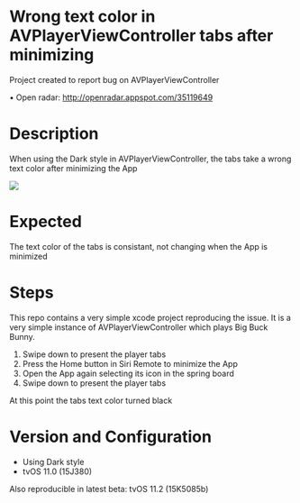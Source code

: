 # Wrong text color in AVPlayerViewController tabs after minimizing

Project created to report bug on AVPlayerViewController

• Open radar: http://openradar.appspot.com/35119649

# Description

When using the Dark style in AVPlayerViewController, the tabs take a wrong text color after minimizing the App

![](preview.gif)

# Expected

The text color of the tabs is consistant, not changing when the App is minimized

# Steps

This repo contains a very simple xcode project reproducing the issue. It is a very simple instance of AVPlayerViewController which plays Big Buck Bunny.

1. Swipe down to present the player tabs
2. Press the Home button in Siri Remote to minimize the App
3. Open the App again selecting its icon in the spring board
4. Swipe down to present the player tabs

At this point the tabs text color turned black

# Version and Configuration

- Using Dark style
- tvOS 11.0 (15J380)

Also reproducible in latest beta: 
tvOS 11.2 (15K5085b)

